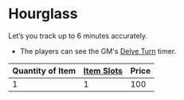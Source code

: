 # Hourglass
Let’s you track up to 6 minutes accurately.
- The players can see the GM's [Delve Turn](../../../../../Game%20Procedures/Turn.md#Delve%20Turn) timer.

| Quantity of Item | [Item Slots](../../../../../Player%20Characters/Derived%20Statistics/Item%20Slots.md) | Price |
| ---------------- | ------------------------------------------------------------------------------------- | ----- |
| 1                | 1                                                                                     | 100   |
